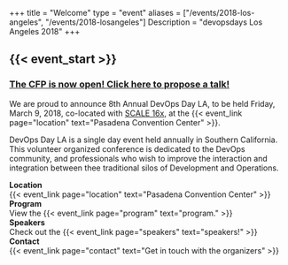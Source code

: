 +++
title = "Welcome"
type = "event"
aliases = ["/events/2018-los-angeles", "/events/2018-losangeles"]
Description = "devopsdays Los Angeles 2018"
+++

<h2>{{< event_start >}}</h2>

<h3 style="color: black;"> <a href="http://www.socallinuxexpo.org/scale/16x/cfp">The CFP is now open! Click here to propose a talk!</a></h3>

<p>We are proud to announce 8th Annual DevOps Day LA, to be held Friday, March 9, 2018, co-located with <a href='http://www.socallinuxexpo.org'>SCALE 16x</a>, at the {{< event_link page="location" text="Pasadena Convention Center" >}}.</p>

DevOps Day LA is a single day event held annually in Southern California. This volunteer organized conference is dedicated to the DevOps community, and professionals who wish to improve the interaction and integration between thee traditional silos of Development and Operations.

<div style="clear: both"></div>

<div class = "row">
  <div class = "col-md-2">
    <strong>Location</strong>
  </div>
  <div class = "col-md-8">
    {{< event_link page="location" text="Pasadena Convention Center" >}}
  </div>
</div>

<!-- <div class = "row">
  <div class = "col-md-2">
    <strong>Propose</strong>
  </div>
  <div class = "col-md-8">
    {{< event_link page="propose" text="Propose a talk!" >}}
  </div>
</div> -->

<div class = "row">
  <div class = "col-md-2">
    <strong>Program</strong>
  </div>
  <div class = "col-md-8">
    View the {{< event_link page="program" text="program." >}}
  </div>
</div>

<div class = "row">
  <div class = "col-md-2">
    <strong>Speakers</strong>
  </div>
  <div class = "col-md-8">
    Check out the {{< event_link page="speakers" text="speakers!" >}}
  </div>
</div>

<div class = "row">
  <div class = "col-md-2">
    <strong>Contact</strong>
  </div>
  <div class = "col-md-8">
    {{< event_link page="contact" text="Get in touch with the organizers" >}}
  </div>
</div>
